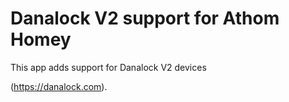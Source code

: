# Danalock V2 support for Athom Homey

This app adds support for Danalock V2 devices

(https://danalock.com).